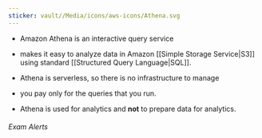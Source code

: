 ```yaml
---
sticker: vault//Media/icons/aws-icons/Athena.svg
---
```



- Amazon Athena is an interactive query service
- makes it easy to analyze data in Amazon [[Simple Storage Service|S3]] using standard [[Structured Query Language|SQL]]. 
- Athena is serverless, so there is no infrastructure to manage

- you pay only for the queries that you run. 

- Athena is used for analytics and **not** to prepare data for analytics.

###### Exam Alerts







